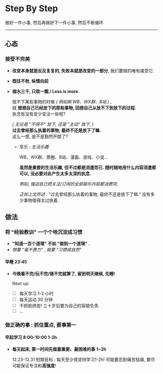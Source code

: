 # Step By Step

做好一件小事, 然后再做好下一件小事, 然后不断循环.

---

## 心态

### 接受不完美

-   **改变本身就是反反复复的, 失败本就是改变的一部分**, 我们要做的唯有接受它.

    <!-- 接受当下的不完美 -->

-   **既往不咎, 纵情向前**

    <!-- 接受过去的不完美 -->

-   **弱水三千, 只取一瓢 / Less is more.**

    放不下某些事物的时候 _( 例如刷 WB、WX群、B站 )_ ,<br/>
    就 **想想自己已经放下的那些事物, 回想自己从放不下到放下的过程.**<br/>
    执念有没有变少变淡一些呢?

    _( 无论是 "不得不" 放下, 还是 "主动" 放下, )_<br/>
    **过去曾经那么执着的事物, 最终不还是放下了嘛.**<br/>
    这么一想, 是不是豁然开朗了?

    -   享乐 : _生活乐趣_

        WB、WX群、票圈、B站、漫画、游戏、小说…
        <!-- 2021/12/29 最近都放下了, 希望以后不要频繁深陷其中 -->

        **虽然是重要的生活乐趣, 但不过都是消遣而已.**
        **随时随地用什么内容消遣都可以, 没必要对此产生太多太深的执念.**

        _例如, 强迫自己把关注/订阅的全部娱乐内容都消费完._

        _正如上文所述 :_ "过去曾经那么执着的事物, 最终不还是放下了嘛."
        没有多少事物值得太过执着.

## 做法

### 将 "经验教训" 一个个地沉淀成习惯

-   **"知道一百个道理" 不如 "做到一个道理" .**
-   _想要 "毫不费力" , 就要 "习惯成自然"_

#### 早睡 23:45

-   **今晚看不完/玩不完/做不完就算了, 留到明天继续, 先睡!**

    Next up:

    - [ ] 每天学习 1-2 小时
    - [ ] 每天运动 30 分钟
    - [ ] 不抓脸挤痘! 三十岁后要为自己的容貌负责.
    - [ ] …

### 做正确的事 : **抓住重点, 要事第一**

#### 早起学习 8:00-10:00 1-2h

-   **每天起床, 第一时间先做最重要、最困难的事 1~2h**

    12.23-12.31 短期目标 : 每天至少得坚持学习1-2h! 可能要忍耐痛苦枯燥, 要尽可能保证专注和**高强度**!
